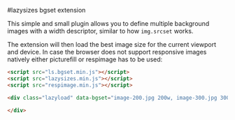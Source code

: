 #lazysizes bgset extension

This simple and small plugin allows you to define multiple background images with a width descriptor, similar to how ``img.srcset`` works.

The extension will then load the best image size for the current viewport and device. In case the browser does not support responsive images natively either picturefill or respimage has to be used:

```html
<script src="ls.bgset.min.js"></script>
<script src="lazysizes.min.js"></script>
<script src="respimage.min.js"></script>

<div class="lazyload" data-bgset="image-200.jpg 200w, image-300.jpg 300w, image-400.jpg 400w">

</div>
```
